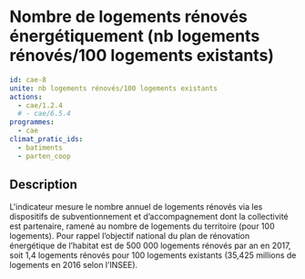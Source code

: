 # Nombre de logements rénovés énergétiquement (nb logements rénovés/100 logements existants)
```yaml
id: cae-8
unite: nb logements rénovés/100 logements existants
actions:
  - cae/1.2.4
  # - cae/6.5.4
programmes:
  - cae
climat_pratic_ids:
  - batiments
  - parten_coop
```
## Description
L'indicateur mesure le nombre annuel de logements rénovés via les dispositifs de subventionnement et d’accompagnement dont la collectivité est partenaire, ramené au nombre de logements du territoire (pour 100 logements). Pour rappel l’objectif national du plan de rénovation énergétique de l’habitat est de 500 000 logements rénovés par an en 2017, soit 1,4 logements rénovés pour 100 logements existants (35,425 millions de logements en 2016 selon l’INSEE).





